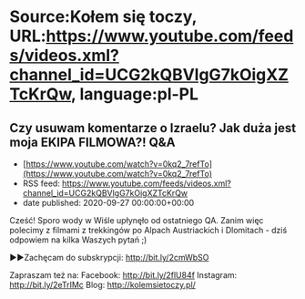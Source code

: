 # Source:Kołem się toczy, URL:https://www.youtube.com/feeds/videos.xml?channel_id=UCG2kQBVlgG7kOigXZTcKrQw, language:pl-PL

## Czy usuwam komentarze o Izraelu? Jak duża jest moja EKIPA FILMOWA?! Q&A
 - [https://www.youtube.com/watch?v=0kq2_7refTo](https://www.youtube.com/watch?v=0kq2_7refTo)
 - RSS feed: https://www.youtube.com/feeds/videos.xml?channel_id=UCG2kQBVlgG7kOigXZTcKrQw
 - date published: 2020-09-27 00:00:00+00:00

Cześć! Sporo wody w Wiśle upłynęło od ostatniego QA. Zanim więc polecimy z filmami z trekkingów po Alpach Austriackich i Dlomitach - dziś odpowiem na kilka Waszych pytań ;)

 ►►Zachęcam do subskrypcji: http://bit.ly/2cmWbSO 

Zapraszam też na:
Facebook: http://bit.ly/2flU84f
Instagram: http://bit.ly/2eTrIMc
Blog: http://kolemsietoczy.pl/

